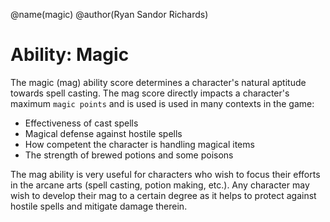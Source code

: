 @name(magic)
@author(Ryan Sandor Richards)

# Ability: Magic
The magic (mag) ability score determines a character's natural aptitude towards
spell casting. The mag score directly impacts a character's maximum `magic points`
and is used is used in many contexts in the game:

* Effectiveness of cast spells
* Magical defense against hostile spells
* How competent the character is handling magical items
* The strength of brewed potions and some poisons

The mag ability is very useful for characters who wish to focus their efforts
in the arcane arts (spell casting, potion making, etc.). Any character may wish
to develop their mag to a certain degree as it helps to protect against hostile
spells and mitigate damage therein.
